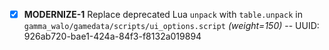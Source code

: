 - [x] **MODERNIZE-1** Replace deprecated Lua `unpack` with `table.unpack` in `gamma_walo/gamedata/scripts/ui_options.script` *(weight=150)* -- UUID: 926ab720-bae1-424a-84f3-f8132a019894
